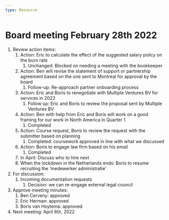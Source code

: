 ```yaml
---
type: Resource
---
```


# Board meeting February 28th 2022

1. Review action items:
   1. Action: Eric to calculate the effect of the suggested salary policy on the burn rate
      1. Unchanged: Blocked on needing a meeting with the bookkeeper
   2. Action: Ben will revise the statement of support or partnership agreement based on the one sent to Montreal for approval by the board
      1. Follow-up: Re-approach partner onboarding process
   3. Action: Eric and Boris to renegotiate with Multiple Ventures BV for services in 2022
      1. Follow up: Eric and Boris to review the proposal sent by Multiple Ventures BV
   4. Action: Ben with help from Eric and Boris will work on a good framing for our work in North America in Quarter 1
      1. Completed
   5. Action: Course request, Boris to review the request with the submitter based on planning
      1. Completed: coursework approved in line with what we discussed
   6. Action: Boris to engage law firm based on his email
      1. Completed
   7. In April: Discuss who to hire next
   8. When the lockdown in the Netherlands ends: Boris to resume recruiting the ‘medewerker administratie’
2. For discussion:
   1. Incoming documentation requests
      1. Decision: we can re-engage external legal council
3. Approve meeting minutes:
   1. Ben Cerveny: approved
   2. Eric Herman: approved
   3. Boris van Hoytema: approved
4. Next meeting: April 6th, 2022
